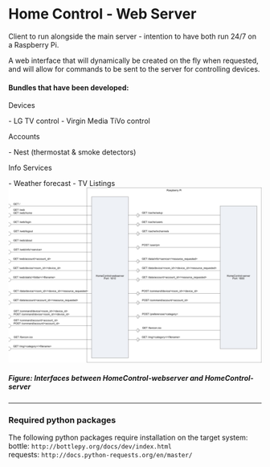 # Home Control - Web Server

Client to run alongside the main server - intention to have both run 24/7 on a Raspberry Pi.

A web interface that will dynamically be created on the fly when requested, and will allow for commands to be sent to the server for controlling devices.

<h4>Bundles that have been developed:</h4>

<p>Devices</p>
- LG TV control
- Virgin Media TiVo control

<p>Accounts</p>
- Nest (thermostat & smoke detectors)

<p>Info Services</p>
- Weather forecast
- TV Listings

<img src="https://github.com/robe16/HomeControl-documentation/blob/master/img_interfaces_webserver-server.jpg">
<h5>Figure: Interfaces between HomeControl-webserver and HomeControl-server</h5>

<hr>

<h3>Required python packages</h3>
<p>The following python packages require installation on the target system:
<br>
bottle:
<code>http://bottlepy.org/docs/dev/index.html</code>
<br>
requests:
<code>http://docs.python-requests.org/en/master/</code>
</p>
